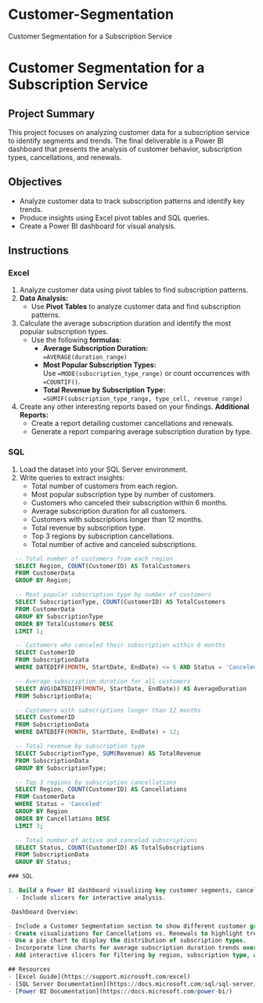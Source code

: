 # Customer-Segmentation
Customer Segmentation for a Subscription Service
# Customer Segmentation for a Subscription Service

## Project Summary
This project focuses on analyzing customer data for a subscription service to identify segments and trends. The final deliverable is a Power BI dashboard that presents the analysis of customer behavior, subscription types, cancellations, and renewals.

## Objectives
- Analyze customer data to track subscription patterns and identify key trends.
- Produce insights using Excel pivot tables and SQL queries.
- Create a Power BI dashboard for visual analysis.

## Instructions

### Excel
1. Analyze customer data using pivot tables to find subscription patterns.
1. **Data Analysis:**
   - Use **Pivot Tables** to analyze customer data and find subscription patterns.
2. Calculate the average subscription duration and identify the most popular subscription types.
   - Use the following **formulas**:
     - **Average Subscription Duration:**  
       `=AVERAGE(duration_range)`
     - **Most Popular Subscription Types:**  
       Use `=MODE(subscription_type_range)` or count occurrences with `=COUNTIF()`.
     - **Total Revenue by Subscription Type:**  
       `=SUMIF(subscription_type_range, type_cell, revenue_range)`
3. Create any other interesting reports based on your findings.
   **Additional Reports:**
   - Create a report detailing customer cancellations and renewals.
   - Generate a report comparing average subscription duration by type.

### SQL
1. Load the dataset into your SQL Server environment.
2. Write queries to extract insights:
   - Total number of customers from each region.
   - Most popular subscription type by number of customers.
   - Customers who canceled their subscription within 6 months.
   - Average subscription duration for all customers.
   - Customers with subscriptions longer than 12 months.
   - Total revenue by subscription type.
   - Top 3 regions by subscription cancellations.
   - Total number of active and canceled subscriptions.
 ```sql
   -- Total number of customers from each region
   SELECT Region, COUNT(CustomerID) AS TotalCustomers
   FROM CustomerData
   GROUP BY Region;

   -- Most popular subscription type by number of customers
   SELECT SubscriptionType, COUNT(CustomerID) AS TotalCustomers
   FROM CustomerData
   GROUP BY SubscriptionType
   ORDER BY TotalCustomers DESC
   LIMIT 1;

   -- Customers who canceled their subscription within 6 months
   SELECT CustomerID
   FROM SubscriptionData
   WHERE DATEDIFF(MONTH, StartDate, EndDate) <= 6 AND Status = 'Canceled';

   -- Average subscription duration for all customers
   SELECT AVG(DATEDIFF(MONTH, StartDate, EndDate)) AS AverageDuration
   FROM SubscriptionData;

   -- Customers with subscriptions longer than 12 months
   SELECT CustomerID
   FROM SubscriptionData
   WHERE DATEDIFF(MONTH, StartDate, EndDate) > 12;

   -- Total revenue by subscription type
   SELECT SubscriptionType, SUM(Revenue) AS TotalRevenue
   FROM SubscriptionData
   GROUP BY SubscriptionType;

   -- Top 3 regions by subscription cancellations
   SELECT Region, COUNT(CustomerID) AS Cancellations
   FROM CustomerData
   WHERE Status = 'Canceled'
   GROUP BY Region
   ORDER BY Cancellations DESC
   LIMIT 3;

   -- Total number of active and canceled subscriptions
   SELECT Status, COUNT(CustomerID) AS TotalSubscriptions
   FROM SubscriptionData
   GROUP BY Status;

### SQL

1. Build a Power BI dashboard visualizing key customer segments, cancellations, and subscription trends.
   - Include slicers for interactive analysis.

-Dashboard Overview:

- Include a Customer Segmentation section to show different customer groups based on behavior.
- Create visualizations for Cancellations vs. Renewals to highlight trends.
- Use a pie chart to display the distribution of subscription types.
- Incorporate line charts for average subscription duration trends over time.
- Add interactive slicers for filtering by region, subscription type, and status.

## Resources
- [Excel Guide](https://support.microsoft.com/excel)
- [SQL Server Documentation](https://docs.microsoft.com/sql/sql-server/)
- [Power BI Documentation](https://docs.microsoft.com/power-bi/)
